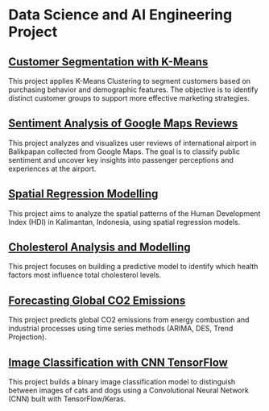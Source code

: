# Data Science and AI Engineering Project

## [Customer Segmentation with K-Means](https://github.com/adhkaraa/Customer-segmentation-with-KMeans)  
This project applies K-Means Clustering to segment customers based on purchasing behavior and demographic features. The objective is to identify distinct customer groups to support more effective marketing strategies.

## [Sentiment Analysis of Google Maps Reviews](https://github.com/adhkaraa/Analysis-sentiment-Google-Maps-Review)  
This project analyzes and visualizes user reviews of international airport in Balikpapan collected from Google Maps. The goal is to classify public sentiment and uncover key insights into passenger perceptions and experiences at the airport.

## [Spatial Regression Modelling](https://github.com/adhkaraa/Spatial-regression)  
This project aims to analyze the spatial patterns of the Human Development Index (HDI) in Kalimantan, Indonesia, using spatial regression models.

## [Cholesterol Analysis and Modelling](https://github.com/adhkaraa/cholesterol-analysis-and-modelling)  
This project focuses on building a predictive model to identify which health factors most influence total cholesterol levels. 

## [Forecasting Global CO2 Emissions](https://github.com/adhkaraa/forecasting-co2-emision)  
This project predicts global CO2 emissions from energy combustion and industrial processes using time series methods (ARIMA, DES, Trend Projection).

## [Image Classification with CNN TensorFlow](https://github.com/adhkaraa/Image-classification-with-CNN-TensorFlow)  
This project builds a binary image classification model to distinguish between images of cats and dogs using a Convolutional Neural Network (CNN) built with TensorFlow/Keras.
